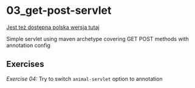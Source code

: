 # 03_get-post-servlet

[Jest też dostępna polska wersja tutaj](README.pl.md)

Simple servlet using maven archetype covering GET POST methods with annotation config


## Exercises

*Exercise 04:*
Try to switch `animal-servlet` option to annotation